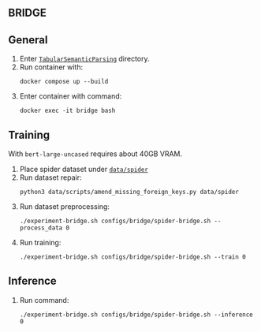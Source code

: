 ## BRIDGE

## General
1. Enter [`TabularSemanticParsing`](rat-sql) directory.
2. Run container with:
    ```
    docker compose up --build
    ```
3. Enter container with command:
    ```
    docker exec -it bridge bash
    ```

## Training

With `bert-large-uncased` requires about 40GB VRAM.

1. Place spider dataset under [`data/spider`](rat-sql/data/spider)
2. Run dataset repair:
    ```
    python3 data/scripts/amend_missing_foreign_keys.py data/spider
    ```
3. Run dataset preprocessing:
    ```
    ./experiment-bridge.sh configs/bridge/spider-bridge.sh --process_data 0
    ```
4. Run training:
    ```
    ./experiment-bridge.sh configs/bridge/spider-bridge.sh --train 0
    ```

## Inference
1. Run command:
    ```
    ./experiment-bridge.sh configs/bridge/spider-bridge.sh --inference 0
    ```
